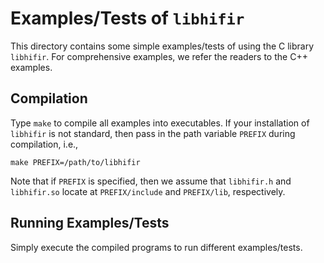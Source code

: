 # Examples/Tests of `libhifir` #

This directory contains some simple examples/tests of using the C library `libhifir`. For comprehensive examples, we refer the readers to the C++ examples.

## Compilation ##

Type `make` to compile all examples into executables. If your installation of `libhifir` is not standard, then pass in the path variable `PREFIX` during compilation, i.e.,

```console
make PREFIX=/path/to/libhifir
```

Note that if `PREFIX` is specified, then we assume  that `libhifir.h` and `libhifir.so` locate at `PREFIX/include` and `PREFIX/lib`, respectively.

## Running Examples/Tests ##

Simply execute the compiled programs to run different examples/tests.

